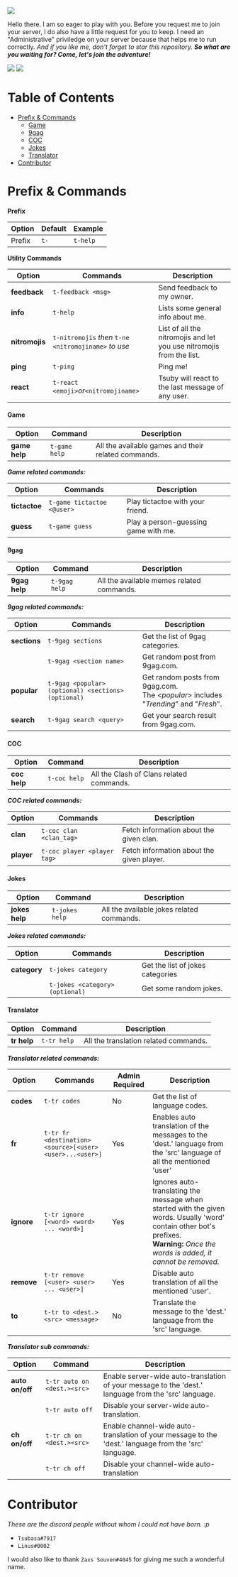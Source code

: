 ![](https://cdn.discordapp.com/attachments/589834753897922617/594154886770196481/introduction_dchckweek.png) 

Hello there. I am so eager to play with you. Before you request me to join your server, I do also have a little request for you to keep. I need an "Administrative" priviledge on your server because that helps me to run correctly. 
*And if you like me, don't forget to star this repository.*
***So what are you waiting for? Come, let's join the adventure!***

[![](https://cdn.discordapp.com/attachments/594172292594925568/594196409385746514/invite_dschackweek_longversion_512.png)](https://discordapp.com/api/oauth2/authorize?client_id=554689083289632781&permissions=8&scope=bot)
[![](https://cdn.discordapp.com/attachments/594172292594925568/594458570632855563/invite_dschackweek_jumpinforsupp_330.png)](https://discord.gg/qPnmfh4)



# Table of Contents

- [Prefix & Commands](#PrefixCommands)
    - [Game](#Game)
    - [9gag](#9gag)
    - [COC](#COC)
    - [Jokes](#Jokes)
    - [Translator](#Translator)
- [Contributor](#Contributor)
 

# Prefix & Commands

**Prefix**

|Option|Default|Example|
|------|-------|-----------|
| Prefix|`t-`|`t-help`| 
 
**Utility Commands**

|Option|Commands|Description|
|------|-------|-----------|
|**feedback**|`t-feedback <msg>`|Send feedback to my owner.|
|**info**|`t-help`| Lists some general info about me.|
|**nitromojis**|`t-nitromojis` _then_ `t-ne <nitromojiname>` _to use_ | List of all the nitromojis and let you use nitromojis from the list.|
|**ping**|`t-ping`|Ping me!|
|**react**|`t-react <emoji>`_or_`<nitromojiname>` | Tsuby will react to the last message of any user.|

#### Game
|Option|Command|Description|
|------|-------|-----------|
|**game help**|`t-game help`| All the available games and their related commands.|

***Game related commands:***

|Option|Commands|Description|
|------|-------|-----------|
|**tictactoe**|`t-game tictactoe <@user>`| Play tictactoe with your friend.|
|**guess**|`t-game guess` | Play a person-guessing game with me.|

#### 9gag
|Option|Command|Description|
|------|-------|-----------|
|**9gag help**|`t-9gag help`| All the available memes related commands.|

***9gag related commands:***

|Option|Commands|Description|
|------|-------|-----------|
|**sections**|`t-9gag sections`| Get the list of 9gag categories.|
||`t-9gag <section name>`| Get random post from 9gag.com.|
|**popular**|`t-9gag <popular>(optional) <sections>(optional)`| Get random posts from 9gag.com. <br> The <_popular_> includes "_Trending_" and "_Fresh_".|
|**search**|`t-9gag search <query>`| Get your search result from 9gag.com.|

#### COC
|Option|Command|Description|
|------|-------|-----------|
|**coc help**|`t-coc help`|  All the Clash of Clans related commands.|

***COC related commands:***

|Option|Commands|Description|
|------|-------|-----------|
|**clan**|`t-coc clan <clan_tag>`| Fetch information about the given clan.|
|**player**|`t-coc player <player tag>`| Fetch information about the given player.|

#### Jokes
|Option|Command|Description|
|------|-------|-----------|
|**jokes help**|`t-jokes help`|All the available jokes related commands.|

***Jokes related commands:***

|Option|Commands|Description|
|------|-------|-----------|
|**category**|`t-jokes category`| Get the list of jokes categories
||`t-jokes <category>(optional)`| Get some random jokes.

#### Translator
|Option|Command|Description|
|------|-------|-----------|
|**tr help**|`t-tr help`|All the translation related commands.|

***Translator related commands:***

|Option|Commands|Admin Required| Description|
|------|-------|--------|-----------|
|**codes**|`t-tr codes`| No|Get the list of language codes.|
|**fr**|`t-tr fr <destination><source>[<user><user>...<user>]`|Yes| Enables auto translation of the messages to the 'dest.' language from the 'src' language of all the mentioned 'user'|
|**ignore** | `t-tr ignore [<word> <word> ... <word>]`|Yes|Ignores auto-translating the message when started with the given words. Usually 'word' contain other bot's prefixes. <br> **Warning:** *Once the words is added, it cannot be removed.*|
|**remove**|`t-tr remove [<user> <user> ... <user>]`|Yes|Disable auto translation of all the mentioned 'user'.|
|**to**| `t-tr to <dest.> <src> <message>`|No| Translate the message to the 'dest.' language from the 'src' language.|

***Translator sub commands:***

|Option|Command|Description|
|------|-------|-----------|
|**auto on/off**|`t-tr auto on <dest.><src>`|Enable server-wide auto-translation of your message to the 'dest.' language from the 'src' language.|
||`t-tr auto off` | Disable your server-wide auto-translation.|
|**ch on/off**| `t-tr ch on <dest.><src>`|  Enable channel-wide auto-translation of your message to the 'dest.' language from the 'src' language.|
||`t-tr ch off`| Disable your channel-wide auto-translation|

# Contributor
*These are the discord people without whom I could not have born. :p*
- `Tsubasa#7917`
- `Linus#0002`

I would also like to thank `Zaxs Souven#4045` for giving me such a wonderful name.
